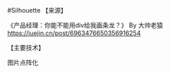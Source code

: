 #Silhouette
【来源】

《产品经理：你能不能用div给我画条龙？》 By 大帅老猿
https://juejin.cn/post/6963476650356916254

【主要技术】

图片点阵化

